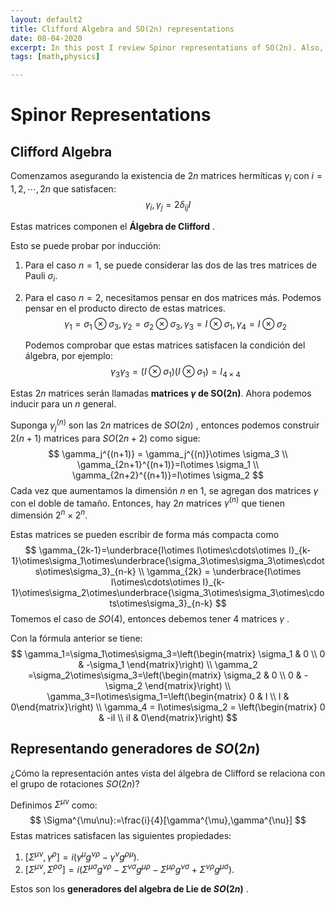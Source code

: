 ```yaml
---
layout: default2
title: Clifford Algebra and SO(2n) representations
date: 08-04-2020
excerpt: In this post I review Spinor representations of SO(2n). Also, we treat Clifford algebra generators and its connection with orthogonal groups.
tags: [math,physics]

---
```


# Spinor Representations

## Clifford Algebra

Comenzamos asegurando la existencia de $2n$  matrices hermíticas $\gamma_i$ con $i=1,2,\cdots,2n$ que satisfacen:
$$
{\gamma_i,\gamma_j}=2\delta_{ij}I
$$


Estas matrices componen el **Álgebra de Clifford** .

Esto se puede probar por inducción:

1. Para el caso $n=1$, se puede considerar las dos de las tres matrices de Pauli $\sigma_i$.

2. Para el caso $n=2$, necesitamos pensar en dos matrices más. Podemos pensar en el producto directo de estas matrices.
   $$
   \gamma_1=\sigma_1\otimes \sigma_3,\gamma_2=\sigma_2\otimes\sigma_3,\gamma_3=I\otimes\sigma_1,\gamma_4=I\otimes\sigma_2
   $$
   

   Podemos comprobar que estas matrices satisfacen la condición del álgebra, por ejemplo:
   $$
   \gamma_3\gamma_3=(I\otimes\sigma_1)(I\otimes\sigma_1)=I_{4\times 4}
   $$

Estas $2n$ matrices serán llamadas **matrices $\gamma$ de SO(2n)**. Ahora podemos inducir para un $n$ general.

Suponga $\gamma_j^{(n)}$ son las $2n$ matrices de $SO(2n)$ , entonces podemos construir $2(n+1)$ matrices para $SO(2n+2)$ como sigue:
$$
\gamma_j^{(n+1)} = \gamma_j^{(n)}\otimes \sigma_3 \\
\gamma_{2n+1}^{(n+1)}=I\otimes \sigma_1 \\
\gamma_{2n+2}^{(n+1)}=I\otimes \sigma_2
$$
Cada vez que aumentamos la dimensión $n$ en 1, se agregan dos matrices $\gamma$ con el doble de tamaño. Entonces, hay $2n$ matrices $\gamma^{(n)}$ que tienen dimensión $2^n\times 2^n$.

Estas matrices se pueden escribir de forma más compacta como
$$
\gamma_{2k-1}=\underbrace{I\otimes I\otimes\cdots\otimes I}_{k-1}\otimes\sigma_1\otimes\underbrace{\sigma_3\otimes\sigma_3\otimes\cdots\otimes\sigma_3}_{n-k} \\
\gamma_{2k} = \underbrace{I\otimes I\otimes\cdots\otimes I}_{k-1}\otimes\sigma_2\otimes\underbrace{\sigma_3\otimes\sigma_3\otimes\cdots\otimes\sigma_3}_{n-k}
$$
Tomemos el caso de $SO(4)$, entonces debemos tener 4 matrices $\gamma$ .

Con la fórmula anterior se tiene: 
$$
\gamma_1=\sigma_1\otimes\sigma_3=\left(\begin{matrix}
\sigma_1 & 0 \\
0 & -\sigma_1
\end{matrix}\right) \\
\gamma_2 =\sigma_2\otimes\sigma_3=\left(\begin{matrix}
\sigma_2 & 0 \\
0 & -\sigma_2
\end{matrix}\right) \\
\gamma_3=I\otimes\sigma_1=\left(\begin{matrix}
0 & I \\
I & 0\end{matrix}\right) \\
\gamma_4 = I\otimes\sigma_2 = \left(\begin{matrix}
0 & -iI \\
iI & 0\end{matrix}\right)
$$

## Representando generadores de $SO(2n)$

¿Cómo la representación antes vista del álgebra de Clifford se relaciona con el grupo de rotaciones $SO(2n)$?

Definimos $\Sigma^{\mu\nu}$ como: 
$$
\Sigma^{\mu\nu}:=\frac{i}{4}[\gamma^{\mu},\gamma^{\nu}]
$$
Estas matrices satisfacen las siguientes propiedades:

1. $[\Sigma^{\mu\nu},\gamma^{\rho}]=i(\gamma^\mu g^{\nu\rho}-\gamma^\nu g^{\rho\mu})$.
2. $[\Sigma^{\mu\nu},\Sigma^{\rho\sigma}]=i(\Sigma^{\mu\sigma}g^{\nu\rho}-\Sigma^{\nu\sigma}g^{\mu\rho}-\Sigma^{\mu\rho}g^{\nu\sigma}+\Sigma^{\nu\rho}g^{\mu\sigma})$.

Estos son los **generadores del algebra de Lie de $SO(2n)$** .



